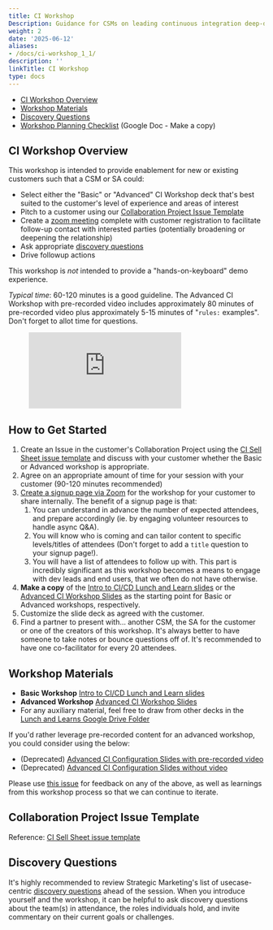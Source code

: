 ```yaml
---
title: CI Workshop
Description: Guidance for CSMs on leading continuous integration deep-dive workshops
weight: 2
date: '2025-06-12'
aliases:
- /docs/ci-workshop_1_1/
description: ''
linkTitle: CI Workshop
type: docs
---
```


- [CI Workshop Overview](#ci-workshop-overview)
- [Workshop Materials](#workshop-materials)
- [Discovery Questions](#discovery-questions)
- [Workshop Planning Checklist](https://docs.google.com/document/d/1MQuIq8_QWvZJi_zKMzwkIf9Ewps4nezmcvQ6YuzomSA/edit) (Google Doc - Make a copy)

## CI Workshop Overview

This workshop is intended to provide enablement for new or existing customers such that a CSM or SA could:

- Select either the "Basic" or "Advanced" CI Workshop deck that's best suited to the customer's level of experience and areas of interest
- Pitch to a customer using our [Collaboration Project Issue Template](#collaboration-project-issue-template)
- Create a [zoom meeting](#how-to-get-started) complete with customer registration to facilitate follow-up contact with interested parties (potentially broadening or deepening the relationship)
- Ask appropriate [discovery questions](/handbook/marketing/brand-and-product-marketing/product-and-solution-marketing/usecase-gtm/ci/#discovery-questions)
- Drive followup actions

This workshop is *not* intended to provide a "hands-on-keyboard" demo experience.

*Typical time*: 60-120 minutes is a good guideline. The Advanced CI Workshop with pre-recorded video includes approximately 80 minutes of pre-recorded video plus approximately 5-15 minutes of "`rules:` examples". Don't forget to allot time for questions.

<figure class="video_container">
  <iframe src="https://www.youtube.com/embed/bF53StwhMUc" frameborder="0" allowfullscreen="true"> </iframe>
</figure>

## How to Get Started

1. Create an Issue in the customer's Collaboration Project using the [CI Sell Sheet issue template](https://gitlab.com/gitlab-com/customer-success/tam/-/blob/master/.gitlab/issue_templates/CICDv2WorshopTopics.md) and discuss with your customer whether the Basic or Advanced workshop is appropriate.
1. Agree on an appropriate amount of time for your session with your customer (90-120 minutes recommended)
1. [Create a signup page via Zoom](https://support.zoom.us/hc/en-us/articles/211579443-Setting-up-registration-for-a-meeting) for the workshop for your customer to share internally. The benefit of a signup page is that:
    1. You can understand in advance the number of expected attendees, and prepare accordingly (ie. by engaging volunteer resources to handle async Q&A).
    1. You will know who is coming and can tailor content to specific levels/titles of attendees (Don't forget to add a `title` question to your signup page!).
    1. You will have a list of attendees to follow up with.  This part is incredibly significant as this workshop becomes a means to engage with dev leads and end users, that we often do not have otherwise.
1. **Make a copy** of the [Intro to CI/CD Lunch and Learn slides](https://docs.google.com/presentation/d/1AO4z6Q8lQE10zCzjNRT5fGcYbYdMZf4AXUAAIodib3E/edit#slide=id.g719d32106a_0_0) or the [Advanced CI Workshop Slides](https://docs.google.com/presentation/d/1CBcpyFqmfG99JyzNS2CexRLAhQ4IziMDINFXoKuy9_w/edit) as the starting point for Basic or Advanced workshops, respectively.
1. Customize the slide deck as agreed with the customer.
1. Find a partner to present with... another CSM, the SA for the customer or one of the creators of this workshop. It's always better to have someone to take notes or bounce questions off of. It's recommended to have one co-facilitator for every 20 attendees.

## Workshop Materials

- **Basic Workshop** [Intro to CI/CD Lunch and Learn slides](https://docs.google.com/presentation/d/16NUm6b8EwhGg3BdoI7dKsIY2aI2MIOCS8HtO7wRW2Dg/edit)
- **Advanced Workshop** [Advanced CI Workshop Slides](https://docs.google.com/presentation/d/1cqysPx_93xnzZ853HwIlRd63oA1Ni9MY8kclYv-JMBw/edit)
- For any auxiliary material, feel free to draw from other decks in the [Lunch and Learns Google Drive Folder](https://drive.google.com/drive/folders/1NnDsqoc-KRdy7hF1jbo6H_59FwzpiKUc?ths=true)

If you'd rather leverage pre-recorded content for an advanced workshop, you could consider using the below:

- (Deprecated) [Advanced CI Configuration Slides with pre-recorded video](https://docs.google.com/presentation/d/1GI-QdzYJY3ccVtELZr-5uLBcsaGbP2Ioliw5XMZJc9Q/edit)
- (Deprecated) [Advanced CI Configuration Slides without video](https://docs.google.com/presentation/d/1lEF-8XBBn5kKdK5h9HNvQPvrQB8n1Jw-PYDIxO4ngT0/edit)

Please use [this issue](https://gitlab.com/gitlab-com/customer-success/tam/-/issues/372) for feedback on any of the above, as well as learnings from this workshop process so that we can continue to iterate.

## Collaboration Project Issue Template

Reference: [CI Sell Sheet issue template](https://gitlab.com/gitlab-com/customer-success/tam/-/blob/master/.gitlab/issue_templates/CICDv2WorshopTopics.md)

## Discovery Questions

It's highly recommended to review Strategic Marketing's list of usecase-centric [discovery questions](/handbook/marketing/brand-and-product-marketing/product-and-solution-marketing/usecase-gtm/ci/#discovery-questions) ahead of the session.
When you introduce yourself and the workshop, it can be helpful to ask discovery questions about the team(s) in attendance, the roles individuals hold, and invite commentary on their current goals or challenges.
